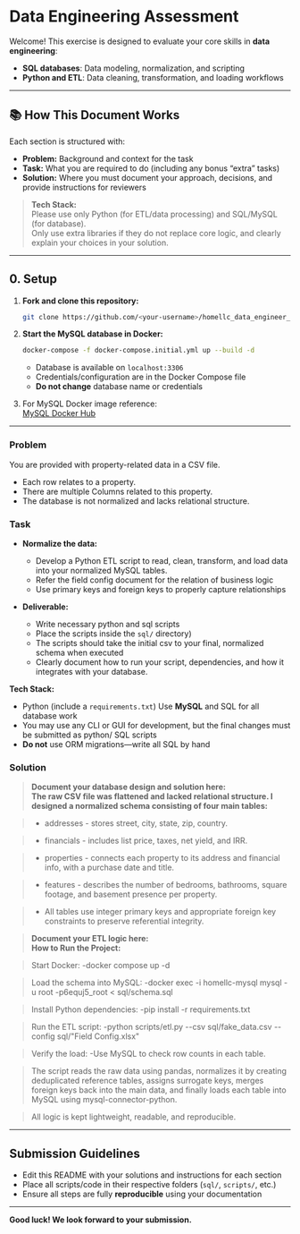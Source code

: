 # Data Engineering Assessment

Welcome! This exercise is designed to evaluate your core skills in **data engineering**:

- **SQL databases**: Data modeling, normalization, and scripting
- **Python and ETL**: Data cleaning, transformation, and loading workflows

---

## 📚 How This Document Works

Each section is structured with:

- **Problem:** Background and context for the task
- **Task:** What you are required to do (including any bonus “extra” tasks)
- **Solution:** Where you must document your approach, decisions, and provide instructions for reviewers

> **Tech Stack:**  
> Please use only Python (for ETL/data processing) and SQL/MySQL (for database).  
> Only use extra libraries if they do not replace core logic, and clearly explain your choices in your solution.

---

## 0. Setup

1. **Fork and clone this repository:**
    ```bash
    git clone https://github.com/<your-username>/homellc_data_engineer_assessment_skeleton.git
    ```
2. **Start the MySQL database in Docker:**
    ```bash
    docker-compose -f docker-compose.initial.yml up --build -d
    ```
    - Database is available on `localhost:3306`
    - Credentials/configuration are in the Docker Compose file
    - **Do not change** database name or credentials

3. For MySQL Docker image reference:  
   [MySQL Docker Hub](https://hub.docker.com/_/mysql)

---

### Problem

You are provided with property-related data in a CSV file.
- Each row relates to a property.
- There are multiple Columns related to this property.
- The database is not normalized and lacks relational structure.


### Task

- **Normalize the data:**
  - Develop a Python ETL script to read, clean, transform, and load   data into your normalized MySQL tables.
  - Refer the field config document for the relation of business logic
  - Use primary keys and foreign keys to properly capture relationships

- **Deliverable:**
  - Write necessary python and sql scripts
  - Place the scripts inside the `sql/` directory)
  - The scripts should take the initial csv to your final, normalized schema when executed
  - Clearly document how to run your script, dependencies, and how it integrates with your database.

**Tech Stack:**  
- Python (include a `requirements.txt`)
Use **MySQL** and SQL for all database work  
- You may use any CLI or GUI for development, but the final changes must be submitted as python/ SQL scripts 
- **Do not** use ORM migrations—write all SQL by hand

### Solution

> **Document your database design and solution here:**  
> **The raw CSV file was flattened and lacked relational structure. I designed a normalized schema consisting of four main tables:**

> - addresses - stores street, city, state, zip, country.

> - financials - includes list price, taxes, net yield, and IRR.

> - properties - connects each property to its address and financial info, with a purchase date and title.

> - features - describes the number of bedrooms, bathrooms, square footage, and basement presence per property.

> - All tables use integer primary keys and appropriate foreign key constraints to preserve referential integrity.


> **Document your ETL logic here:**  
> **How to Run the Project:**

> Start Docker:
> -docker compose up -d

> Load the schema into MySQL:
> -docker exec -i homellc-mysql mysql -u root -p6equj5_root < sql/schema.sql

> Install Python dependencies:
> -pip install -r requirements.txt

> Run the ETL script:
> -python scripts/etl.py --csv sql/fake_data.csv --config sql/"Field Config.xlsx"

> Verify the load:
> -Use MySQL to check row counts in each table.

> The script reads the raw data using pandas, normalizes it by creating deduplicated reference tables, assigns surrogate keys, merges foreign keys back into the main data, and finally loads each table into MySQL using mysql-connector-python.

> All logic is kept lightweight, readable, and reproducible.

---

## Submission Guidelines

- Edit this README with your solutions and instructions for each section
- Place all scripts/code in their respective folders (`sql/`, `scripts/`, etc.)
- Ensure all steps are fully **reproducible** using your documentation

---

**Good luck! We look forward to your submission.**
